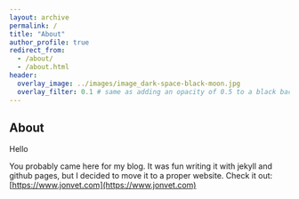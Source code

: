 ```yaml
---
layout: archive
permalink: /
title: "About"
author_profile: true
redirect_from: 
  - /about/
  - /about.html
header:
  overlay_image: ../images/image_dark-space-black-moon.jpg
  overlay_filter: 0.1 # same as adding an opacity of 0.5 to a black background
---
```



## About

Hello

You probably came here for my blog. It was fun writing it with jekyll and github pages, but I decided to move it to a proper website. Check it out: [https://www.jonvet.com](https://www.jonvet.com)

